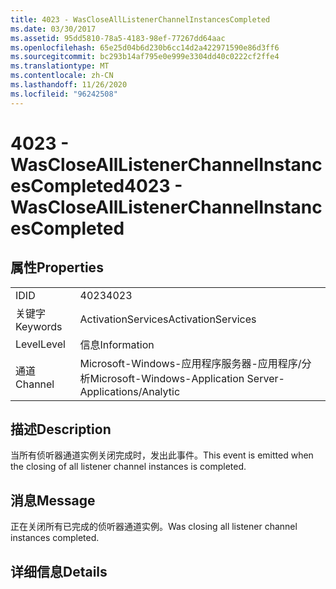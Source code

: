 ```yaml
---
title: 4023 - WasCloseAllListenerChannelInstancesCompleted
ms.date: 03/30/2017
ms.assetid: 95dd5810-78a5-4183-98ef-77267dd64aac
ms.openlocfilehash: 65e25d04b6d230b6cc14d2a422971590e86d3ff6
ms.sourcegitcommit: bc293b14af795e0e999e3304dd40c0222cf2ffe4
ms.translationtype: MT
ms.contentlocale: zh-CN
ms.lasthandoff: 11/26/2020
ms.locfileid: "96242508"
---
```

# <a name="4023---wasclosealllistenerchannelinstancescompleted"></a><span data-ttu-id="a9b5d-102">4023 - WasCloseAllListenerChannelInstancesCompleted</span><span class="sxs-lookup"><span data-stu-id="a9b5d-102">4023 - WasCloseAllListenerChannelInstancesCompleted</span></span>

## <a name="properties"></a><span data-ttu-id="a9b5d-103">属性</span><span class="sxs-lookup"><span data-stu-id="a9b5d-103">Properties</span></span>  
  
|||  
|-|-|  
|<span data-ttu-id="a9b5d-104">ID</span><span class="sxs-lookup"><span data-stu-id="a9b5d-104">ID</span></span>|<span data-ttu-id="a9b5d-105">4023</span><span class="sxs-lookup"><span data-stu-id="a9b5d-105">4023</span></span>|  
|<span data-ttu-id="a9b5d-106">关键字</span><span class="sxs-lookup"><span data-stu-id="a9b5d-106">Keywords</span></span>|<span data-ttu-id="a9b5d-107">ActivationServices</span><span class="sxs-lookup"><span data-stu-id="a9b5d-107">ActivationServices</span></span>|  
|<span data-ttu-id="a9b5d-108">Level</span><span class="sxs-lookup"><span data-stu-id="a9b5d-108">Level</span></span>|<span data-ttu-id="a9b5d-109">信息</span><span class="sxs-lookup"><span data-stu-id="a9b5d-109">Information</span></span>|  
|<span data-ttu-id="a9b5d-110">通道</span><span class="sxs-lookup"><span data-stu-id="a9b5d-110">Channel</span></span>|<span data-ttu-id="a9b5d-111">Microsoft-Windows-应用程序服务器-应用程序/分析</span><span class="sxs-lookup"><span data-stu-id="a9b5d-111">Microsoft-Windows-Application Server-Applications/Analytic</span></span>|  
  
## <a name="description"></a><span data-ttu-id="a9b5d-112">描述</span><span class="sxs-lookup"><span data-stu-id="a9b5d-112">Description</span></span>  

 <span data-ttu-id="a9b5d-113">当所有侦听器通道实例关闭完成时，发出此事件。</span><span class="sxs-lookup"><span data-stu-id="a9b5d-113">This event is emitted when the closing of all listener channel instances is  completed.</span></span>  
  
## <a name="message"></a><span data-ttu-id="a9b5d-114">消息</span><span class="sxs-lookup"><span data-stu-id="a9b5d-114">Message</span></span>  

 <span data-ttu-id="a9b5d-115">正在关闭所有已完成的侦听器通道实例。</span><span class="sxs-lookup"><span data-stu-id="a9b5d-115">Was closing all listener channel instances completed.</span></span>  
  
## <a name="details"></a><span data-ttu-id="a9b5d-116">详细信息</span><span class="sxs-lookup"><span data-stu-id="a9b5d-116">Details</span></span>
